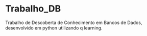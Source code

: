 # Trabalho_DB

Trabalho de Descoberta de Conhecimento em Bancos de Dados, desenvolvido em python utilizando q learning.
